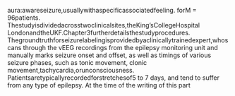 aura:awareseizure,usuallywithaspecificassociatedfeeling.
forM = 96patients. Thestudyisdividedacrosstwoclinicalsites,theKing’sCollegeHospital
LondonandtheUKF.Chapter3furtherdetailsthestudyprocedures.
Thegroundtruthforseizurelabelingisprovidedbyaclinicallytrainedexpert,whoscans
through the vEEG recordings from the epilepsy monitoring unit and manually marks seizure
onset and offset, as well as timings of various seizure phases, such as tonic movement, clonic
movement,tachycardia,orunconsciousness. Patientsaretypicallyrecordedforstretchesof5
to 7 days, and tend to suffer from any type of epilepsy. At the time of the writing of this part